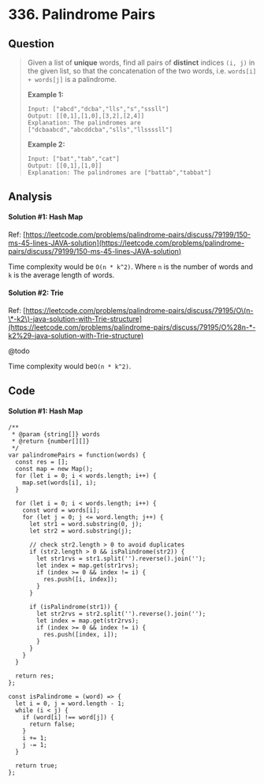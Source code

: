 # 336. Palindrome Pairs

## Question

> Given a list of **unique** words, find all pairs of **distinct** indices `(i, j)` in the given list, so that the concatenation of the two words, i.e. `words[i] + words[j]` is a palindrome.
>
> **Example 1:**
>
> ```text
> Input: ["abcd","dcba","lls","s","sssll"]
> Output: [[0,1],[1,0],[3,2],[2,4]] 
> Explanation: The palindromes are ["dcbaabcd","abcddcba","slls","llssssll"]
> ```
>
> **Example 2:**
>
> ```text
> Input: ["bat","tab","cat"]
> Output: [[0,1],[1,0]] 
> Explanation: The palindromes are ["battab","tabbat"]
> ```

## Analysis

#### Solution \#1: Hash Map

Ref: [https://leetcode.com/problems/palindrome-pairs/discuss/79199/150-ms-45-lines-JAVA-solution](https://leetcode.com/problems/palindrome-pairs/discuss/79199/150-ms-45-lines-JAVA-solution)

Time complexity would be `O(n * k^2)`. Where `n` is the number of words and `k` is the average length of words.

#### Solution \#2: Trie

Ref: [https://leetcode.com/problems/palindrome-pairs/discuss/79195/O\(n-\*-k2\)-java-solution-with-Trie-structure](https://leetcode.com/problems/palindrome-pairs/discuss/79195/O%28n-*-k2%29-java-solution-with-Trie-structure)

@todo

Time complexity would be`O(n * k^2)`.

## Code

#### Solution \#1: Hash Map

```text
/**
 * @param {string[]} words
 * @return {number[][]}
 */
var palindromePairs = function(words) {
  const res = [];
  const map = new Map();
  for (let i = 0; i < words.length; i++) {
    map.set(words[i], i);
  }
  
  for (let i = 0; i < words.length; i++) {
    const word = words[i];
    for (let j = 0; j <= word.length; j++) {
      let str1 = word.substring(0, j);
      let str2 = word.substring(j);
      
      // check str2.length > 0 to avoid duplicates
      if (str2.length > 0 && isPalindrome(str2)) {
        let str1rvs = str1.split('').reverse().join('');
        let index = map.get(str1rvs);
        if (index >= 0 && index != i) {
          res.push([i, index]);
        }
      }
      
      if (isPalindrome(str1)) {
        let str2rvs = str2.split('').reverse().join('');
        let index = map.get(str2rvs);
        if (index >= 0 && index != i) {
          res.push([index, i]);
        }
      }
    }
  }
  
  return res;
};
  
const isPalindrome = (word) => {
  let i = 0, j = word.length - 1;
  while (i < j) {
    if (word[i] !== word[j]) {
      return false;
    }
    i += 1;
    j -= 1;
  }
  
  return true;
};
    

```

